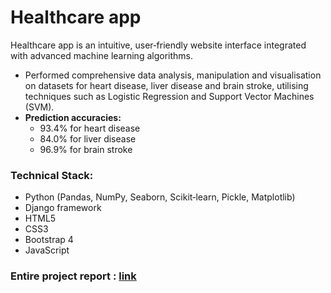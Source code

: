 # Healthcare app

Healthcare app is an intuitive, user‑friendly website interface integrated with advanced machine learning algorithms. 

- Performed comprehensive data analysis, manipulation and visualisation on datasets for heart disease, liver disease and brain stroke, utilising techniques such as Logistic Regression and Support Vector Machines (SVM). 
- **Prediction accuracies:**
  - 93.4% for heart disease
  - 84.0% for liver disease
  - 96.9% for brain stroke 

### **Technical Stack:**
- Python (Pandas, NumPy, Seaborn, Scikit‑learn, Pickle, Matplotlib)
- Django framework
- HTML5
- CSS3
- Bootstrap 4
- JavaScript 

### **Entire project report :** [link](https://github.com/tanviwagle/Healthcare-app/blob/6ff24ec90ab4c7cb60f409526854000118357ae8/Healthcare%20app%20report.pdf)
